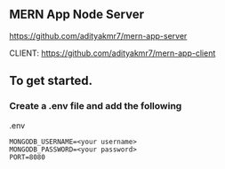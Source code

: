 ## MERN App Node Server

https://github.com/adityakmr7/mern-app-server

CLIENT: https://github.com/adityakmr7/mern-app-client

## To get started.
### Create a .env file and add the following

.env
```
MONGODB_USERNAME=<your username>
MONGODB_PASSWORD=<your password>
PORT=8080
```


